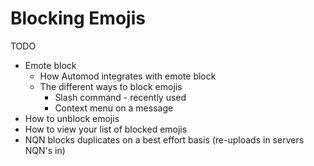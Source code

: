 # Blocking Emojis

TODO

- Emote block
  - How Automod integrates with emote block
  - The different ways to block emojis
    - Slash command - recently used
    - Context menu on a message
- How to unblock emojis
- How to view your list of blocked emojis
- NQN blocks duplicates on a best effort basis (re-uploads in servers NQN's in)
